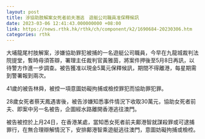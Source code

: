 ```yaml
---
layout: post
title: 涉協助肢解案女死者前夫潛逃　遊艇公司職員准保釋候訊
date: 2023-03-06 12:41:43.000000000 +08:00
link: https://news.rthk.hk/rthk/ch/component/k2/1690684-20230306.htm
categories: rthk
---
```


大埔龍尾村肢解案，涉嫌協助罪犯被捕的一名遊艇公司職員，今早在九龍城裁判法院提堂，暫時毋須答辯，署理主任裁判官黃雅茵，將案件押後至5月8日再訊，以待警方作進一步調查。被告獲准以現金5萬元保釋候訊，期間不得離港，每星期需到警署報到兩次。

41歲的被告林舜，被控一項意圖妨礙拘捕或檢控罪犯而協助罪犯罪。

28歲女死者蔡天鳳遇害後，被告涉嫌知悉事件情況下收取30萬元，協助女死者前夫、即案中另一名被告，企圖經水路離開香港逃往澳門。

被告被控於上月24日，在香港某處，當知悉女死者前夫鄺港智就謀殺罪或可逮捕罪行，在無合理辯解情況下，安排鄺港智乘遊艇逃往澳門，意圖妨礙拘捕或檢椌。
